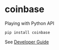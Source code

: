# coinbase

Playing with Python API
```
pip install coinbase
```
See [Developer Guide](https://developers.coinbase.com/docs/wallet/guides/bitcoin-wallet)
